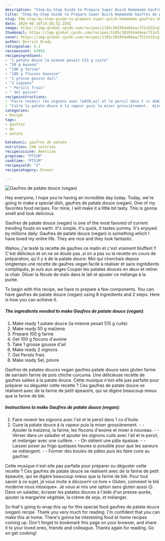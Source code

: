 ```yaml
---
description: "Step-by-Step Guide to Prepare Super Quick Homemade Gaufres de patate douce (vegan)"
title: "Step-by-Step Guide to Prepare Super Quick Homemade Gaufres de patate douce (vegan)"
slug: 596-step-by-step-guide-to-prepare-super-quick-homemade-gaufres-de-patate-douce-vegan
date: 2020-06-16T14:58:52.250Z
image: https://img-global.cpcdn.com/recipes/1185c301954a04ea/751x532cq70/gaufres-de-patate-douce-vegan-photo-principale-de-la-recette.jpg
thumbnail: https://img-global.cpcdn.com/recipes/1185c301954a04ea/751x532cq70/gaufres-de-patate-douce-vegan-photo-principale-de-la-recette.jpg
cover: https://img-global.cpcdn.com/recipes/1185c301954a04ea/751x532cq70/gaufres-de-patate-douce-vegan-photo-principale-de-la-recette.jpg
author: Derrick Brady
ratingvalue: 4.1
reviewcount: 43058
recipeingredient:
- "1 patate douce la mienne pesait 515 g cuite"
- "50 g mazena"
- "100 g farine"
- "100 g flocons davoine"
- "1 grosse gousse dail"
- "2 oignons"
- " Persils frais"
- " Sel poivre"
recipeinstructions:
- "Faire revenir les oignons avec l&#39;ail et le persil dans 1 cs d&#39;huile."
- "Cuire la patate douce à la vapeur puis la mixer grossièrement.  Ajouter la maïzena, la farine, les flocons d&#39;avoine et mixer à nouveau.  Verser dans un saladier et ajouter les oignons cuits avec l&#39;ail et le persil, et mélanger avec une cuillère.  On obtient une pâte épaisse.  Laisser poser au frigo quelques heures si possible pour que les saveurs se mélangent.  Former des boules de pâtes puis les faire cuire au gaufrier."
categories:
- Recipe
tags:
- gaufres
- de
- patate

katakunci: gaufres de patate 
nutrition: 240 calories
recipecuisine: American
preptime: "PT15M"
cooktime: "PT51M"
recipeyield: "3"
recipecategory: Dinner

---
```



![Gaufres de patate douce (vegan)](https://img-global.cpcdn.com/recipes/1185c301954a04ea/751x532cq70/gaufres-de-patate-douce-vegan-photo-principale-de-la-recette.jpg)

Hey everyone, I hope you're having an incredible day today. Today, we're going to make a special dish, gaufres de patate douce (vegan). One of my favorites food recipes. For mine, I will make it a little bit tasty. This is gonna smell and look delicious.

Gaufres de patate douce (vegan) is one of the most favored of current trending foods on earth. It's simple, it's quick, it tastes yummy. It's enjoyed by millions daily. Gaufres de patate douce (vegan) is something which I have loved my entire life. They are nice and they look fantastic.

Wahou, j&#39;ai testé ta recette de gaufres ce matin et c&#39;est vraiment bluffant !! C&#39;est délicieux et on ne se doute pas ,si on a pas vu la recette en cours de préparation, qu&#39;il y à de la patate douce. Moi qui cherchais depuis longtemps une recette de gaufres vegan facile à réaliser et sans ingrédients compliqués, je suis aux anges Couper les patates douces en deux et retirer la chair. Diluer la fécule de maïs dans le lait et ajouter ce mélange à la purée.


To begin with this recipe, we have to prepare a few components. You can have gaufres de patate douce (vegan) using 8 ingredients and 2 steps. Here is how you can achieve it.

<!--inarticleads1-->

##### The ingredients needed to make Gaufres de patate douce (vegan):

1. Make ready 1 patate douce (la mienne pesait 515 g cuite)
1. Make ready 50 g maïzena
1. Prepare 100 g farine
1. Get 100 g flocons d&#39;avoine
1. Take 1 grosse gousse d&#39;ail
1. Make ready 2 oignons
1. Get  Persils frais
1. Make ready  Sel, poivre


Gaufres de patates douces vegan gaufres patate douce sans gluten farine de sarrasin farine de pois chiche curcuma. Une délicieuse recette de gaufres salées à la patate douce. Cette musique n&#39;est-elle pas parfaite pour préparer ou déguster cette recette ? Ces gaufres de patate douce se réalisent avec de la farine de petit épeautre, qui se digère beaucoup mieux que la farine de blé. 

<!--inarticleads2-->

##### Instructions to make Gaufres de patate douce (vegan):

1. Faire revenir les oignons avec l&#39;ail et le persil dans 1 cs d&#39;huile.
1. Cuire la patate douce à la vapeur puis la mixer grossièrement. -  - Ajouter la maïzena, la farine, les flocons d&#39;avoine et mixer à nouveau. -  - Verser dans un saladier et ajouter les oignons cuits avec l&#39;ail et le persil, et mélanger avec une cuillère. -  - On obtient une pâte épaisse. -  - Laisser poser au frigo quelques heures si possible pour que les saveurs se mélangent. -  - Former des boules de pâtes puis les faire cuire au gaufrier.


Cette musique n&#39;est-elle pas parfaite pour préparer ou déguster cette recette ? Ces gaufres de patate douce se réalisent avec de la farine de petit épeautre, qui se digère beaucoup mieux que la farine de blé. Pour tout savoir à ce sujet, je vous invite à découvrir ce livre « Gluten, comment le blé moderne nous intoxique«. Je vous ai mis une option sans gluten aussi 😉. Dans un saladier, écraser les patates douces à l&#39;aide d&#39;un presse-purée, ajouter la margarine végétale, la crème de soja, et mélanger. 

So that's going to wrap this up for this special food gaufres de patate douce (vegan) recipe. Thank you very much for reading. I'm confident that you can make this at home. There's gonna be interesting food at home recipes coming up. Don't forget to bookmark this page on your browser, and share it to your loved ones, friends and colleague. Thanks again for reading. Go on get cooking!
